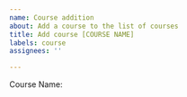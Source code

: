 ```yaml
---
name: Course addition
about: Add a course to the list of courses
title: Add course [COURSE NAME]
labels: course
assignees: ''

---
```


Course Name:
